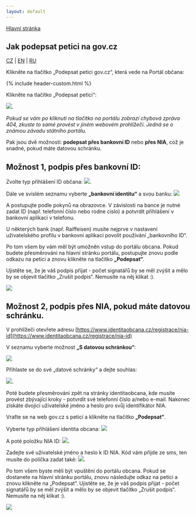 ```yaml
---
layout: default
---
```


[Hlavní stránka](./index.html)

## Jak podepsat petici na gov.cz

[CZ](./govcz.html#content) | [EN](./govcz_en.html#content) | [RU](./govcz_ru.html#content)

Klikněte na tlačítko „Podepsat petici gov.cz“, která vede na Portál občana:

<div class="page-header">
{% include header-custom.html %}
</div>

Klikněte na tlačítko „Podepsat petici“:

![](assets/images/govcz1.png).

_Pokud se vám po kliknutí na tlačítko na portálu zobrazí chybová zpráva 404, zkuste to samé provést v jiném webovém prohlížeči. Jedná se o známou závadu státního portálu._

Pak jsou dvě možnosti: **podepsat přes bankovní ID** nebo **přes NIA**, což je snadné, pokud máte datovou schránku.

## Možnost 1, podpis přes bankovní ID:
Zvolte typ přihlášení ID občana:
![](assets/images/govcz2.png).

Dále ve svislém seznamu vyberte **„bankovní identitu“** a svou banku:
![](assets/images/govcz3.png)

A postupujte podle pokynů na obrazovce. V závislosti na bance je nutné zadat ID (např. telefonní číslo nebo rodne cislo) a potvrdit přihlášení v bankovní aplikaci v telefonu. 

U některých bank (např. Raiffeisen) musíte nejprve v nastavení uživatelského profilu v bankovní aplikaci povolit používání „bankovního ID“.

Po tom všem by vám měl být umožněn vstup do portálu obcana. Pokud budete přesměrováni na hlavní stránku portálu, postupujte znovu podle odkazu na petici a znovu klikněte na tlačítko **„Podepsat“**.

Ujistěte se, že je váš podpis přijat - počet signatářů by se měl zvýšit a mělo by se objevit tlačítko „Zrušit podpis“. Nemusíte na něj klikat :).

![](assets/images/govcz4.png)

## Možnost 2, podpis přes NIA, pokud máte datovou schránku.
V prohlížeči otevřete adresu [https://www.identitaobcana.cz/registrace/nia-id](https://www.identitaobcana.cz/registrace/nia-id)

V seznamu vyberte možnost **„S datovou schránkou“**:

![](assets/images/govcz5.png)

Přihlaste se do své „datové schránky“ a dejte souhlas:

![](assets/images/govcz6.png).

Poté budete přesměrováni zpět na stránky identitaobcana, kde musíte provést zbývající kroky - potvrdit své telefonní číslo a/nebo e-mail. Nakonec získáte dvojici uživatelské jméno a heslo pro svůj identifikátor NIA.

Vraťte se na web gov.cz s peticí a klikněte na tlačítko **„Podepsat“**.

Vyberte typ přihlášení identita obcana:
![](assets/images/govcz2.png)

A poté položku NIA ID:
![](assets/images/govcz7.png).

Zadejte své uživatelské jméno a heslo k ID NIA. Kód vám přijde ze sms, ten musíte do políčka zadat také:
![](assets/images/govcz8.png).

Po tom všem byste měli být vpuštěni do portálu obcana. Pokud se dostanete na hlavní stránku portálu, znovu následujte odkaz na petici a znovu klikněte na „Podepsat“.
Ujistěte se, že je váš podpis přijat - počet signatářů by se měl zvýšit a mělo by se objevit tlačítko „Zrušit podpis“. Nemusíte na něj klikat :).

![](assets/images/govcz4.png)
